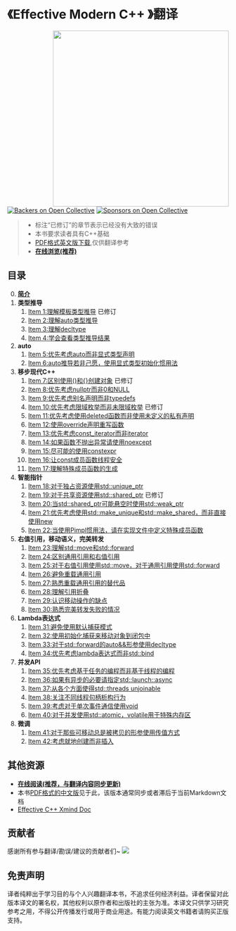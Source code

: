 # 《Effective Modern C++ 》翻译

<img src="public/1.png?raw=true" align="right" weight="300" height="400"/>

[![Backers on Open Collective](https://opencollective.com/EffectiveModernCppChinese/backers/badge.svg)](#backers)
 [![Sponsors on Open Collective](https://opencollective.com/EffectiveModernCppChinese/sponsors/badge.svg)](#sponsors)

> + 标注“已修订”的章节表示已经没有大致的错误
> + 本书要求读者具有C++基础
> + [PDF格式英文版下载](public/EffectiveModernCpp.pdf),仅供翻译参考
> + **[在线浏览(推荐)](https://cntransgroup.github.io/EffectiveModernCppChinese)**

## 目录
0. [__简介__](src/Introduction.md)
1. __类型推导__
	1. [Item 1:理解模板类型推导](src/1.DeducingTypes/item1.md) 已修订
	2. [Item 2:理解auto类型推导](src/1.DeducingTypes/item2.md)
	3. [Item 3:理解decltype](src/1.DeducingTypes/item3.md)
	4. [Item 4:学会查看类型推导结果](src/1.DeducingTypes/item4.md)
2. __auto__
	1. [Item 5:优先考虑auto而非显式类型声明](src/2.Auto/item5.md)
	2. [Item 6:auto推导若非己愿，使用显式类型初始化惯用法](src/2.Auto/item6.md)
3. __移步现代C++__
	1. [Item 7:区别使用()和{}创建对象](src/3.MovingToModernCpp/item7.md) 已修订
	2. [Item 8:优先考虑nullptr而非0和NULL](src/3.MovingToModernCpp/item8.md)
	3. [Item 9:优先考虑别名声明而非typedefs](src/3.MovingToModernCpp/item9.md)
	4. [Item 10:优先考虑限域枚举而非未限域枚举](src/3.MovingToModernCpp/item10.md) 已修订
	5. [Item 11:优先考虑使用deleted函数而非使用未定义的私有声明](src/3.MovingToModernCpp/item11.md)
	6. [Item 12:使用override声明重写函数](src/3.MovingToModernCpp/item12.md)
	7. [Item 13:优先考虑const_iterator而非iterator](src/3.MovingToModernCpp/item13.md)
	8. [Item 14:如果函数不抛出异常请使用noexcept](src/3.MovingToModernCpp/item14.md)
	9. [Item 15:尽可能的使用constexpr](src/3.MovingToModernCpp/item15.md)
	10. [Item 16:让const成员函数线程安全](src/3.MovingToModernCpp/item16.md)
	11. [Item 17:理解特殊成员函数的生成](src/3.MovingToModernCpp/item17.md)
4. __智能指针__
	1. [Item 18:对于独占资源使用std::unique_ptr](src/4.SmartPointers/item18.md)
	2. [Item 19:对于共享资源使用std::shared_ptr](src/4.SmartPointers/item19.md) 已修订
	3. [Item 20:当std::shared_ptr可能悬空时使用std::weak_ptr](src/4.SmartPointers/item20.md)
	4. [Item 21:优先考虑使用std::make_unique和std::make_shared，而非直接使用new](src/4.SmartPointers/item21.md)
	5. [Item 22:当使用Pimpl惯用法，请在实现文件中定义特殊成员函数](src/4.SmartPointers/item22.md)
5. __右值引用，移动语义，完美转发__
	1. [Item 23:理解std::move和std::forward](src/5.RRefMovSemPerfForw/item23.md)
	2. [Item 24:区别通用引用和右值引用](src/5.RRefMovSemPerfForw/item24.md)
	3. [Item 25:对于右值引用使用std::move，对于通用引用使用std::forward](src/5.RRefMovSemPerfForw/item25.md)
	4. [Item 26:避免重载通用引用](src/5.RRefMovSemPerfForw/item26.md)
	5. [Item 27:熟悉重载通用引用的替代品](src/5.RRefMovSemPerfForw/item27.md)
	6. [Item 28:理解引用折叠](src/5.RRefMovSemPerfForw/item28.md)
	7. [Item 29:认识移动操作的缺点](src/5.RRefMovSemPerfForw/item29.md)
	8. [Item 30:熟悉完美转发失败的情况](src/5.RRefMovSemPerfForw/item30.md)
6. __Lambda表达式__
	1. [Item 31:避免使用默认捕获模式](src/6.LambdaExpressions/item31.md)
	2. [Item 32:使用初始化捕获来移动对象到闭包中](src/6.LambdaExpressions/item32.md)
	3. [Item 33:对于std::forward的auto&&形参使用decltype](src/6.LambdaExpressions/item33.md)
	4. [Item 34:优先考虑lambda表达式而非std::bind](src/6.LambdaExpressions/item34.md)
7. __并发API__
	1. [Item 35:优先考虑基于任务的编程而非基于线程的编程](src/7.TheConcurrencyAPI/Item35.md)
	2. [Item 36:如果有异步的必要请指定std::launch::async](src/7.TheConcurrencyAPI/item36.md)
	3. [Item 37:从各个方面使得std::threads unjoinable](src/7.TheConcurrencyAPI/item37.md)
	4. [Item 38:关注不同线程句柄析构行为](src/7.TheConcurrencyAPI/item38.md)
	5. [Item 39:考虑对于单次事件通信使用void](src/7.TheConcurrencyAPI/item39.md)
	6. [Item 40:对于并发使用std::atomic，volatile用于特殊内存区](src/7.TheConcurrencyAPI/item40.md)
8. __微调__
	1. [Item 41:对于那些可移动总是被拷贝的形参使用传值方式](src/8.Tweaks/item41.md)
	2. [Item 42:考虑就地创建而非插入](src/8.Tweaks/item42.md)

## 其他资源
+ **[在线阅读(推荐，与翻译内容同步更新)](https://cntransgroup.github.io/EffectiveModernCppChinese)**
+ 本书[PDF格式的中文版](./public/translated/translate-zh-combine.pdf)见于此，该版本通常同步或者滞后于当前Markdown文档
+ [Effective C++ Xmind Doc](./public/EffectModernC++.xmind)

## 贡献者

感谢所有参与翻译/勘误/建议的贡献者们~
<a href="https://github.com/kelthuzadx/EffectiveModernCppChinese/graphs/contributors"><img src="https://opencollective.com/EffectiveModernCppChinese/contributors.svg?width=890&button=false" /></a>

## 免责声明
译者纯粹出于学习目的与个人兴趣翻译本书，不追求任何经济利益。译者保留对此版本译文的署名权，其他权利以原作者和出版社的主张为准。本译文只供学习研究参考之用，不得公开传播发行或用于商业用途。有能力阅读英文书籍者请购买正版支持。
